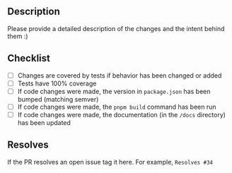 ## Description

Please provide a detailed description of the changes and the intent behind them :)

## Checklist

- [ ] Changes are covered by tests if behavior has been changed or added
- [ ] Tests have 100% coverage
- [ ] If code changes were made, the version in `package.json` has been bumped (matching semver)
- [ ] If code changes were made, the `pnpm build` command has been run
- [ ] If code changes were made, the documentation (in the `/docs` directory) has been updated

## Resolves

If the PR resolves an open issue tag it here. For example, `Resolves #34`
